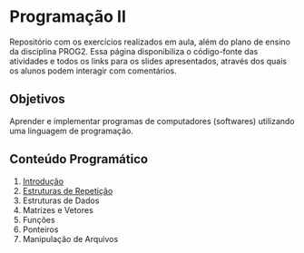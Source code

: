 # Programação II

Repositório com os exercícios realizados em aula, além do plano de ensino da disciplina PROG2. Essa página disponibiliza o código-fonte das atividades e todos os links para os slides apresentados, através dos quais os alunos podem interagir com comentários.

## Objetivos

Aprender e implementar programas de computadores (softwares) utilizando uma linguagem de programação.

## Conteúdo Programático

1. [Introdução](https://docs.google.com/presentation/d/1qIWu_g0MLkWfA58HrPGIM_Lr6t3hEixc9Gl7Q2NIozc/edit?usp=sharing)
2. [Estruturas de Repetição](https://docs.google.com/presentation/d/1_Ka6GPFhTMyNncmnf25PjP-KWT4bvZWQr5TOaErwRyQ/edit?usp=sharing)
3. Estruturas de Dados
4. Matrizes e Vetores
5. Funções
6. Ponteiros
7. Manipulação de Arquivos



